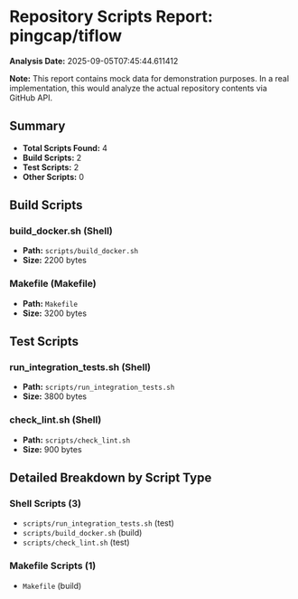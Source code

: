 # Repository Scripts Report: pingcap/tiflow

**Analysis Date:** 2025-09-05T07:45:44.611412

**Note:** This report contains mock data for demonstration purposes. In a real implementation, this would analyze the actual repository contents via GitHub API.

## Summary
- **Total Scripts Found:** 4
- **Build Scripts:** 2
- **Test Scripts:** 2
- **Other Scripts:** 0

## Build Scripts

### build_docker.sh (Shell)
- **Path:** `scripts/build_docker.sh`
- **Size:** 2200 bytes

### Makefile (Makefile)
- **Path:** `Makefile`
- **Size:** 3200 bytes

## Test Scripts

### run_integration_tests.sh (Shell)
- **Path:** `scripts/run_integration_tests.sh`
- **Size:** 3800 bytes

### check_lint.sh (Shell)
- **Path:** `scripts/check_lint.sh`
- **Size:** 900 bytes

## Detailed Breakdown by Script Type

### Shell Scripts (3)

- `scripts/run_integration_tests.sh` (test)
- `scripts/build_docker.sh` (build)
- `scripts/check_lint.sh` (test)

### Makefile Scripts (1)

- `Makefile` (build)

